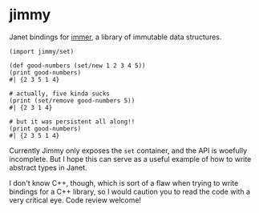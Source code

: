 # jimmy

Janet bindings for [immer](https://github.com/arximboldi/immer), a library of immutable data structures.

```
(import jimmy/set)

(def good-numbers (set/new 1 2 3 4 5))
(print good-numbers)
#| {2 3 5 1 4}

# actually, five kinda sucks
(print (set/remove good-numbers 5))
#| {2 3 1 4}

# but it was persistent all along!!
(print good-numbers)
#| {2 3 5 1 4}
```

Currently Jimmy only exposes the `set` container, and the API is woefully incomplete. But I hope this can serve as a useful example of how to write abstract types in Janet.

I don't know C++, though, which is sort of a flaw when trying to write bindings for a C++ library, so I would caution you to read the code with a very critical eye. Code review welcome!
